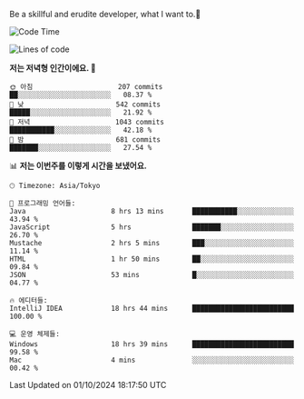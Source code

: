 Be a skillful and erudite developer, what I want to.👶

<!--START_SECTION:waka-->
![Code Time](http://img.shields.io/badge/Code%20Time-1%2C304%20hrs%2044%20mins-blue)

![Lines of code](https://img.shields.io/badge/%EC%A0%80%EB%8A%94%20%EC%97%AC%ED%83%9C%EA%B9%8C%EC%A7%80%20-880.5%20thousand%20%EC%A4%84%EC%9D%98%20%EC%BD%94%EB%93%9C%EB%A5%BC%20%EC%9E%91%EC%84%B1%ED%96%88%EC%96%B4%EC%9A%94.-blue)

**저는 저녁형 인간이에요. 🦉** 

```text
🌞 아침                     207 commits         ██░░░░░░░░░░░░░░░░░░░░░░░   08.37 % 
🌆 낮　                     542 commits         █████░░░░░░░░░░░░░░░░░░░░   21.92 % 
🌃 저녁                     1043 commits        ███████████░░░░░░░░░░░░░░   42.18 % 
🌙 밤　                     681 commits         ███████░░░░░░░░░░░░░░░░░░   27.54 % 
```


📊 **저는 이번주를 이렇게 시간을 보냈어요.** 

```text
🕑︎ Timezone: Asia/Tokyo

💬 프로그래밍 언어들: 
Java                     8 hrs 13 mins       ███████████░░░░░░░░░░░░░░   43.94 % 
JavaScript               5 hrs               ███████░░░░░░░░░░░░░░░░░░   26.70 % 
Mustache                 2 hrs 5 mins        ███░░░░░░░░░░░░░░░░░░░░░░   11.14 % 
HTML                     1 hr 50 mins        ██░░░░░░░░░░░░░░░░░░░░░░░   09.84 % 
JSON                     53 mins             █░░░░░░░░░░░░░░░░░░░░░░░░   04.77 % 

🔥 에디터들: 
IntelliJ IDEA            18 hrs 44 mins      █████████████████████████   100.00 % 

💻 운영 체제들: 
Windows                  18 hrs 39 mins      █████████████████████████   99.58 % 
Mac                      4 mins              ░░░░░░░░░░░░░░░░░░░░░░░░░   00.42 % 
```


 Last Updated on 01/10/2024 18:17:50 UTC
<!--END_SECTION:waka-->

